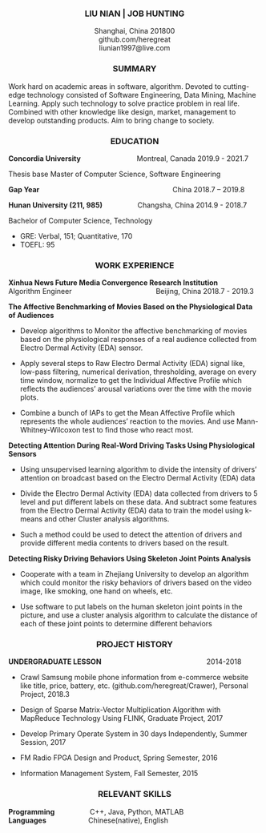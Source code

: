 ### **<center>LIU NIAN | JOB HUNTING</center>**
<center>Shanghai, China 201800  </center>  
<center>github.com/heregreat  </center>  
<center>liunian1997@live.com  </center>  


### **<center>SUMMARY</center>**

Work hard on academic areas in software, algorithm. Devoted to cutting-edge technology consisted of Software Engineering, Data Mining, Machine Learning. Apply such technology to solve practice problem in real life. Combined with other knowledge like design, market, management to develop outstanding products. Aim to bring change to society.

### **<center>EDUCATION</center>**
		
**Concordia University**&#8195;&#8195;&#8195;&#8195;&#8195;&#8195;&#8195;&#8195;Montreal, Canada   2019.9 - 2021.7

Thesis base Master of Computer Science, Software Engineering

**Gap Year**&#8195;&#8195;&#8195;&#8195;&#8195;&#8195;&#8195;&#8195;&#8195;&#8195;&#8195;&#8195;&#8195;&#8195;&#8195;&#8195;&#8195;&#8195;&#8195;China    2018.7 – 2019.8

**Hunan University (211, 985)**&#8195;&#8195;&#8195;&#8195;&#8195;Changsha, China    2014.9 - 2018.7

Bachelor of Computer Science, Technology	

- GRE: Verbal, 151; Quantitative, 170
- TOEFL: 95


### **<center>WORK EXPERIENCE</center>**

**Xinhua News Future Media Convergence Research Institution**     
Algorithm Engineer&#8195;&#8195;&#8195;&#8195;&#8195;&#8195;&#8195;&#8195;&#8195;&#8195;&#8195;&#8195;Beijing, China    2018.7 - 2019.3


**The Affective Benchmarking of Movies Based on the Physiological Data of Audiences**

- Develop algorithms to Monitor the affective benchmarking of movies based on the physiological responses of a real audience collected from Electro Dermal Activity (EDA) sensor.

- Apply several steps to Raw Electro Dermal Activity (EDA) signal like, low-pass filtering, numerical derivation, thresholding, average on every time window, normalize to get the Individual Affective Profile which reflects the audiences’ arousal variations over the time with the movie plots.

- Combine a bunch of IAPs to get the Mean Affective Profile which represents the whole audiences’ reaction to the movies. And use Mann-Whitney-Wilcoxon test to find those who react most.


**Detecting Attention During Real-Word Driving Tasks Using Physiological Sensors** 	

- Using unsupervised learning algorithm to divide the intensity of drivers’ attention on broadcast based on the Electro Dermal Activity (EDA) data 

- Divide the Electro Dermal Activity (EDA) data collected from drivers to 5 level and put different labels on these data. And subtract some features from the Electro Dermal Activity (EDA) data to train the model using k-means and other Cluster analysis algorithms.

- Such a method could be used to detect the attention of drivers and provide different media contents to drivers based on the result.

**Detecting Risky Driving Behaviors Using Skeleton Joint Points Analysis**

- Cooperate with a team in Zhejiang University to develop an algorithm which could monitor the risky behaviors of drivers based on the video image, like smoking, one hand on wheels, etc. 

- Use software to put labels on the human skeleton joint points in the picture, and use a cluster analysis algorithm to calculate the distance of each of these joint points to determine different behaviors


### **<center>PROJECT HISTORY</center>**

**UNDERGRADUATE LESSON**&#8195;&#8195;&#8195;&#8195;&#8195;&#8195;&#8195;&#8195;&#8195;&#8195;&#8195;&#8195;&#8195;&#8195;&#8195;2014-2018

 - Crawl Samsung mobile phone information from e-commerce website like title, price, battery, etc. (github.com/heregreat/Crawer), 			Personal Project, 2018.3

- Design of Sparse Matrix-Vector Multiplication Algorithm with MapReduce Technology Using FLINK, 			Graduate Project, 2017

- Develop Primary Operate System in 30 days Independently, 			Summer Session, 2017

- FM Radio FPGA Design and Product, 		Spring Semester, 2016

- Information Management System, 			Fall Semester, 2015


### **<center>RELEVANT SKILLS</center>**

**Programming**&#8195;&#8195;&#8195;&#8195;&#8195;C++, Java, Python, MATLAB  
**Languages**&#8195;&#8195;&#8195;&#8195;&#8195;&#8195;Chinese(native), English
